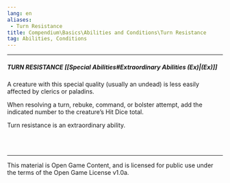 ```yaml
---
lang: en
aliases:
 - Turn Resistance
title: Compendium\Basics\Abilities and Conditions\Turn Resistance
tag: Abilities, Conditions
---
```


---
##### TURN RESISTANCE [[Special Abilities#Extraordinary Abilities (Ex)|(Ex)]]

A creature with this special quality (usually an undead) is less easily affected by clerics or paladins. 

When resolving a turn, rebuke, command, or bolster attempt, add the indicated number to the creature’s Hit Dice total.  

Turn resistance is an extraordinary ability.


<br><br>

---

This material is Open Game Content, and is licensed for public use under the terms of the Open Game License v1.0a.
